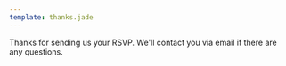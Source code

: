 ```yaml
---
template: thanks.jade
---
```


Thanks for sending us your RSVP. We'll contact you via email if there are any
questions.

